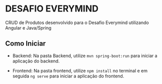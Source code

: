 # DESAFIO EVERYMIND

CRUD de Produtos desenvolvido para o Desafio Everymind utilizando Angular e Java/Spring

## Como Iniciar 

- Backend: Na pasta Backend, utilize  ``````mvn spring-boot:run`````` para iniciar a aplicação do backend.


- Frontend: Na pasta frontend, utilize ````npm install```` no terminal e em seguida ````ng serve```` para iniciar a aplicação do frontend.


